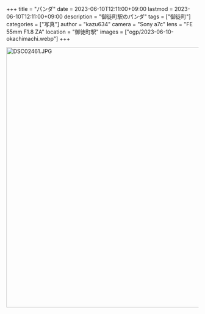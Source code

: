 +++
title = "パンダ"
date = 2023-06-10T12:11:00+09:00
lastmod = 2023-06-10T12:11:00+09:00
description = "御徒町駅のパンダ"
tags = ["御徒町"]
categories = ["写真"]
author = "kazu634"
camera = "Sony a7c"
lens = "FE 55mm F1.8 ZA"
location = "御徒町駅"
images = ["ogp/2023-06-10-okachimachi.webp"]
+++

<a data-flickr-embed="true" href="https://www.flickr.com/photos/42332031@N02/52966215748/in/datetaken-public/" title="DSC02461.JPG"><img src="https://live.staticflickr.com/65535/52966215748_45c6306bde_b.jpg" width="1024" height="683" alt="DSC02461.JPG"/></a><script async src="//embedr.flickr.com/assets/client-code.js" charset="utf-8"></script>
